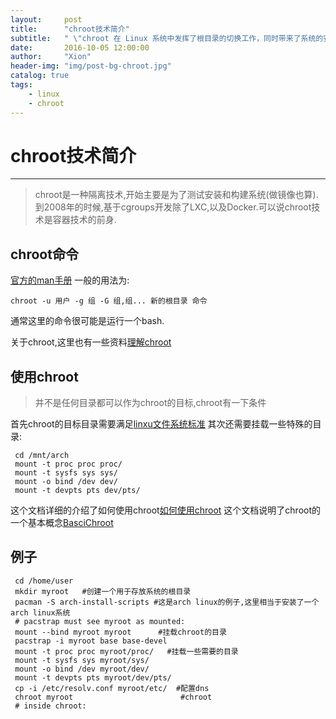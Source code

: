 ```yaml
---
layout:     post
title:      "chroot技术简介"
subtitle:   " \"chroot 在 Linux 系统中发挥了根目录的切换工作，同时带来了系统的安全性等好处。\""
date:       2016-10-05 12:00:00
author:     "Xion"
header-img: "img/post-bg-chroot.jpg"
catalog: true
tags:
    - linux
    - chroot
---
```


# chroot技术简介
---

> chroot是一种隔离技术,开始主要是为了测试安装和构建系统(做镜像也算).
> 到2008年的时候,基于cgroups开发除了LXC,以及Docker.可以说chroot技术是容器技术的前身.

## chroot命令
[官方的man手册](https://www.freebsd.org/cgi/man.cgi?query=chroot&apropos=0&sektion=8&manpath=FreeBSD+10.3-RELEASE+and+Ports&arch=default&format=html)
一般的用法为:

    chroot -u 用户 -g 组 -G 组,组... 新的根目录 命令

通常这里的命令很可能是运行一个bash.

关于chroot,这里也有一些资料[理解chroot](https://www.ibm.com/developerworks/cn/linux/l-cn-chroot/)

## 使用chroot
>并不是任何目录都可以作为chroot的目标,chroot有一下条件

首先chroot的目标目录需要满足[linxu文件系统标准](chrome-extension://ikhdkkncnoglghljlkmcimlnlhkeamad/pdf-viewer/web/viewer.html?file=https%3A%2F%2Frefspecs.linuxfoundation.org%2FFHS_3.0%2Ffhs-3.0.pdf)
其次还需要挂载一些特殊的目录:
```shell
 cd /mnt/arch
 mount -t proc proc proc/
 mount -t sysfs sys sys/
 mount -o bind /dev dev/
 mount -t devpts pts dev/pts/
```


这个文档详细的介绍了如何使用chroot[如何使用chroot](https://wiki.archlinux.org/index.php/change_root)
这个文档说明了chroot的一个基本概念[BasciChroot](https://help.ubuntu.com/community/BasicChroot)

## 例子

```shell
 cd /home/user
 mkdir myroot   #创建一个用于存放系统的根目录
 pacman -S arch-install-scripts #这是arch linux的例子,这里相当于安装了一个arch linux系统
 # pacstrap must see myroot as mounted:
 mount --bind myroot myroot      #挂载chroot的目录
 pacstrap -i myroot base base-devel
 mount -t proc proc myroot/proc/   #挂载一些需要的目录
 mount -t sysfs sys myroot/sys/
 mount -o bind /dev myroot/dev/
 mount -t devpts pts myroot/dev/pts/
 cp -i /etc/resolv.conf myroot/etc/  #配置dns
 chroot myroot                        #chroot
 # inside chroot:

```
